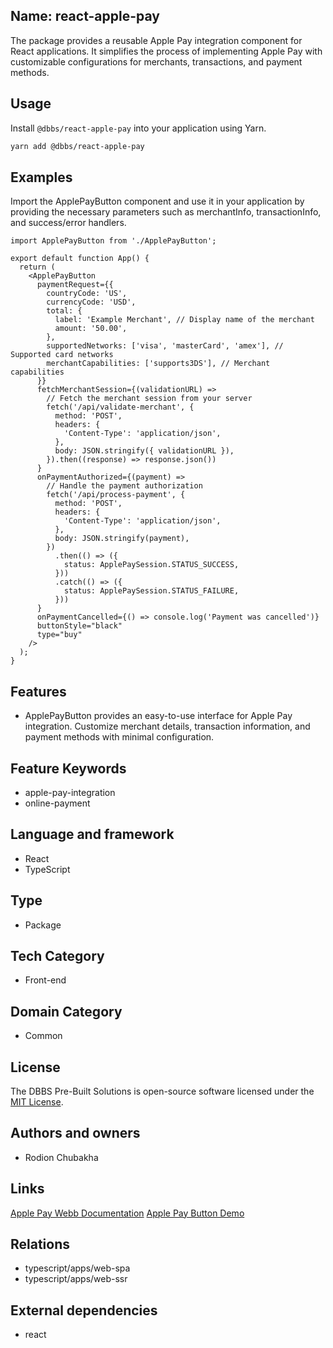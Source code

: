 ## Name: react-apple-pay

The package provides a reusable Apple Pay integration component for React applications. It simplifies the process of implementing Apple Pay with customizable configurations for merchants, transactions, and payment methods.

## Usage

Install `@dbbs/react-apple-pay` into your application using Yarn.

```bash
yarn add @dbbs/react-apple-pay
```

## Examples
Import the ApplePayButton component and use it in your application by providing the necessary parameters such as merchantInfo, transactionInfo, and success/error handlers.

```tsx
import ApplePayButton from './ApplePayButton';

export default function App() {
  return (
    <ApplePayButton
      paymentRequest={{
        countryCode: 'US',
        currencyCode: 'USD',
        total: {
          label: 'Example Merchant', // Display name of the merchant
          amount: '50.00',
        },
        supportedNetworks: ['visa', 'masterCard', 'amex'], // Supported card networks
        merchantCapabilities: ['supports3DS'], // Merchant capabilities
      }}
      fetchMerchantSession={(validationURL) =>
        // Fetch the merchant session from your server
        fetch('/api/validate-merchant', {
          method: 'POST',
          headers: {
            'Content-Type': 'application/json',
          },
          body: JSON.stringify({ validationURL }),
        }).then((response) => response.json())
      }
      onPaymentAuthorized={(payment) =>
        // Handle the payment authorization
        fetch('/api/process-payment', {
          method: 'POST',
          headers: {
            'Content-Type': 'application/json',
          },
          body: JSON.stringify(payment),
        })
          .then(() => ({
            status: ApplePaySession.STATUS_SUCCESS,
          }))
          .catch(() => ({
            status: ApplePaySession.STATUS_FAILURE,
          }))
      }
      onPaymentCancelled={() => console.log('Payment was cancelled')}
      buttonStyle="black"
      type="buy"
    />
  );
}

```
## Features

- ApplePayButton provides an easy-to-use interface for Apple Pay integration. Customize merchant details, transaction information, and payment methods with minimal configuration.

## Feature Keywords

- apple-pay-integration
- online-payment

## Language and framework

- React
- TypeScript

## Type

- Package

## Tech Category

- Front-end

## Domain Category

- Common

## License

The DBBS Pre-Built Solutions is open-source software licensed under the [MIT License](LICENSE).

## Authors and owners

- Rodion Chubakha

## Links

[Apple Pay Webb Documentation](https://developer.apple.com/documentation/apple_pay_on_the_web)
[Apple Pay Button Demo](https://applepaydemo.apple.com/)
## Relations

- typescript/apps/web-spa
- typescript/apps/web-ssr

## External dependencies

- react